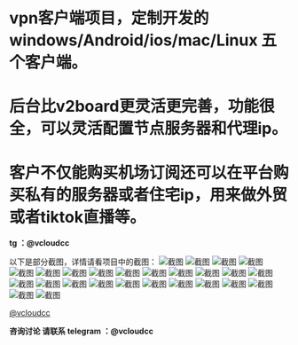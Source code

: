 # vpn客户端项目，定制开发的windows/Android/ios/mac/Linux 五个客户端。
# 后台比v2board更灵活更完善，功能很全，可以灵活配置节点服务器和代理ip。
# 客户不仅能购买机场订阅还可以在平台购买私有的服务器或者住宅ip，用来做外贸或者tiktok直播等。
**tg ：@vcloudcc**

以下是部分截图，详情请看项目中的截图：
![截图](/windows/20240205152935.png "截图")
![截图](/windows/window登录页.png "截图")
![截图](/windows/20240205152935.png "截图")
![截图](/windows/20240205154546.png "截图")
![截图](/windows/20240205154052.png "截图")
![截图](/mac/20240205164641.png "截图")
![截图](/mac/20240205165420.png "截图")
![截图](/app-ver01/20240314132724.jpg"截图")
![截图](/app-ver01/20240314132505.png "截图")
![截图](/app-ver01/20240314132737.jpg "截图")
![截图](/app-ver01/20240314132441.png "截图")
![截图](/app-ver01/20240314132417.png "截图")
![截图](/app-ver01/20240314132300.png "截图")
![截图](/app-ver01/20240314133815.jpg "截图")
![截图](/app-ver01/20240314133829.jpg "截图")
![截图](/app/ab331410cb0b4a3f0392464e95337b2.jpg "截图")
![截图](/app/c4585a06d738d8b46b34ebe73d9f6d0.jpg "截图")
![截图](/app/d6988d1fd7324928bf16f214aa0a2f2.jpg "截图")
![截图](/app/e078c863fbd9aff3f2e153cb51c941b.jpg "截图")
![截图](/admin/20240314133240.png "截图")
![截图](/admin/20240205212256.png "截图")
![截图](/admin/20240205212250.png "截图")
![截图](/admin/20240205212239.png "截图")
![截图](/admin/20240205212225.png "截图")
![截图](/admin/20240205165549.png "截图")
![截图](/admin/20240205165549.png "截图")

[@vcloudcc](https://t.me/vcloudcc)

**咨询讨论 请联系 telegram ：@vcloudcc**
